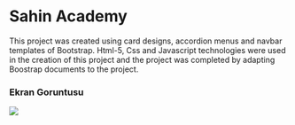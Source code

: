 <h1>Sahin Academy</h1>

<p>This project was created using card designs, accordion menus and navbar templates of Bootstrap. 
Html-5, Css and Javascript technologies were used in the creation of this project and the project 
was completed by adapting Boostrap documents to the project.</p>

<h3>Ekran Goruntusu</h3>

![](ekrangoruntusu.gif)
